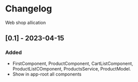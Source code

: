 # Changelog

Web shop allication

## [0.1] - 2023-04-15

### Added

- FirstComponent, ProductComponent, CartListComponent, ProductListCOmponent, ProductsService, ProductModel.
- Show in app-root all components
